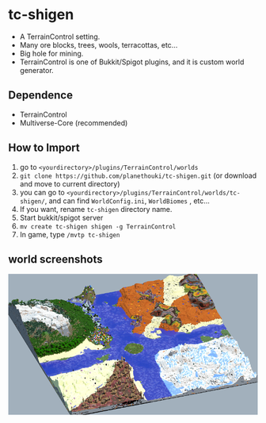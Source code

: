 # tc-shigen
* A TerrainControl setting.
* Many ore blocks, trees, wools, terracottas, etc...
* Big hole for mining.
* TerrainControl is one of Bukkit/Spigot plugins, and it is custom world generator.

## Dependence
* TerrainControl
* Multiverse-Core (recommended)

## How to Import
1. go to ```<yourdirectory>/plugins/TerrainControl/worlds```
2. ```git clone https://github.com/planethouki/tc-shigen.git```
 (or download and move to current directory)
3. you can go to ```<yourdirectory>/plugins/TerrainControl/worlds/tc-shigen/```, and can find ```WorldConfig.ini```, ```WorldBiomes``` , etc...
4. If you want, rename ```tc-shigen``` directory name.
5. Start bukkit/spigot server
6. ```mv create tc-shigen shigen -g TerrainControl```
7. In game, type ```/mvtp tc-shigen```

## world screenshots
![screenshot1](https://github.com/planethouki/images/blob/master/tc-shigen/tc-shigen_007.png)
